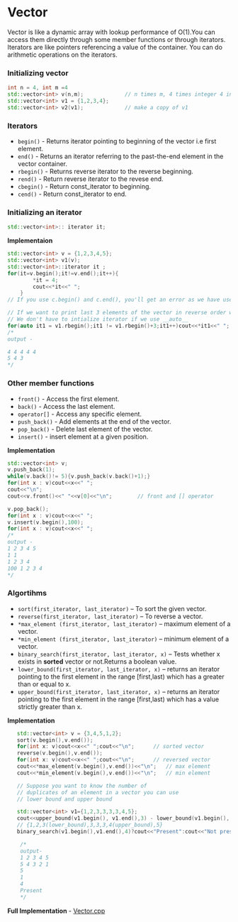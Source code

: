 # Vector 
Vector is like a dynamic array with lookup performance of O(1).You can access them directly through some member functions or through iterators. Iterators are like pointers referencing a value of the container.
You can do arithmetic operations on the iterators.

### Initializing vector

```c++
int n = 4, int m =4
std::vector<int> v(n,m);             // n times m, 4 times integer 4 in vector
std::vector<int> v1 = {1,2,3,4};                    
std::vector<int> v2(v1);             // make a copy of v1
```

###  Iterators

* `begin()` - Returns iterator pointing to beginning of the vector i.e first element.
* `end()` -  Returns an iterator referring to the past-the-end element in the vector container.
* `rbegin()` - Returns reverse iterator to the reverse beginning.
* `rend()` - Return reverse iterator to the revese end.
* `cbegin()` - Return const_iterator to beginning.
* `cend()` - Return const_iterator to end.

### Initializing an iterator 
```c++
std::vector<int>:: iterator it;
```

__Implementaion__ 
```c++
std::vector<int> v = {1,2,3,4,5};
std::vector<int> v1(v);
std::vector<int>::iterator it ;
for(it=v.begin();it!=v.end();it++){
        *it = 4;
        cout<<*it<<" ";
    }
// If you use c.begin() and c.end(), you'll get an error as we have used a constant reference which is read only.  

// If we want to print last 3 elements of the vector in reverse order we can use reverse iterator
// We don't have to intialize iterator if we use __auto__    
for(auto it1 = v1.rbegin();it1 != v1.rbegin()+3;it1++)cout<<*it1<<" ";
/*
output - 

4 4 4 4 4
5 4 3
*/
```


### Other member functions

* `front()` - Access the first element.
* `back()` - Access the last element.
* `operator[]` - Access any specific element.
* `push_back()` - Add elements at the end of the vector.
* `pop_back()` - Delete last element of the vector.
* `insert()` - insert element at a given position.

__Implementation__

```c++
std::vector<int> v;
v.push_back(1);
while(v.back()!= 5){v.push_back(v.back()+1);}
for(int x : v)cout<<x<<" ";
cout<<"\n";
cout<<v.front()<<" "<<v[0]<<"\n";        // front and [] operator

v.pop_back();
for(int x : v)cout<<x<<" ";
v.insert(v.begin(),100);
for(int x : v)cout<<x<<" ";    
/*
output - 
1 2 3 4 5 
1 1
1 2 3 4     
100 1 2 3 4
*/
```


### Algortihms 

* `sort(first_iterator, last_iterator)` – To sort the given vector.
* `reverse(first_iterator, last_iterator)` – To reverse a vector.
* `*max_element (first_iterator, last_iterator)` –  maximum element of a vector.
* `*min_element (first_iterator, last_iterator)` –  minimum element of a vector.
* `binary_search(first_iterator, last_iterator, x)` – Tests whether x exists in __sorted__ vector or not.Returns a boolean value.
* `lower_bound(first_iterator, last_iterator, x)` – returns an iterator pointing to the first element in the range [first,last) which has a greater than or equal to x.
* `upper_bound(first_iterator, last_iterator, x)` – returns an iterator pointing to the first element in the range [first,last) which has a value strictly greater than x.

__Implementation__

```c++
   std::vector<int> v = {3,4,5,1,2};
   sort(v.begin(),v.end());       
   for(int x: v)cout<<x<<" ";cout<<"\n";      // sorted vector
   reverse(v.begin(),v.end());                
   for(int x: v)cout<<x<<" ";cout<<"\n";      // reversed vector
   cout<<*max_element(v.begin(),v.end())<<"\n";   // max element
   cout<<*min_element(v.begin(),v.end())<<"\n";   // min element

   // Suppose you want to know the number of 
   // duplicates of an element in a vector you can use
   // lower bound and upper bound 

   std::vector<int> v1={1,2,3,3,3,3,4,5};
   cout<<upper_bound(v1.begin(), v1.end(),3) - lower_bound(v1.begin(), v1.end(),3)<<"\n";
   // {1,2,3(lower_bound),3,3,3,4(upper_bound),5}
   binary_search(v1.begin(),v1.end(),4)?cout<<"Present":cout<<"Not present";

    /* 
    output- 
    1 2 3 4 5 
    5 4 3 2 1 
    5
    1
    4
    Present
    */
```
__Full Implementation__ - [Vector.cpp](https://github.com/raidfoxx/STL/blob/master/vector.cpp)
